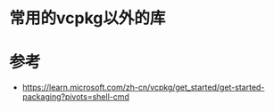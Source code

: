 # 常用的vcpkg以外的库



# 参考
* https://learn.microsoft.com/zh-cn/vcpkg/get_started/get-started-packaging?pivots=shell-cmd